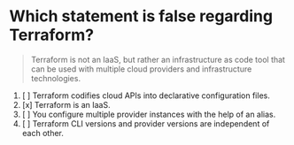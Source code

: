 # Which statement is false regarding Terraform?

> Terraform is not an IaaS, but rather an infrastructure as code tool that can be used with multiple cloud providers and infrastructure technologies.

1. [ ] Terraform codifies cloud APIs into declarative configuration files.
1. [x] Terraform is an IaaS.
1. [ ] You configure multiple provider instances with the help of an alias.
1. [ ] Terraform CLI versions and provider versions are independent of each other.